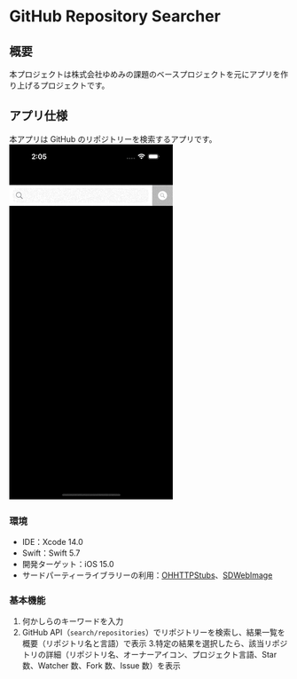 # GitHub Repository Searcher

  

## 概要

  

本プロジェクトは株式会社ゆめみの課題のベースプロジェクトを元にアプリを作り上げるプロジェクトです。

  

## アプリ仕様

  

本アプリは GitHub のリポジトリーを検索するアプリです。
![動作イメージ](README_Images/app.gif)


### 環境

- IDE：Xcode 14.0
- Swift：Swift 5.7
- 開発ターゲット：iOS 15.0
- サードパーティーライブラリーの利用：[OHHTTPStubs](https://github.com/AliSoftware/OHHTTPStubs)、[SDWebImage](https://github.com/SDWebImage/SDWebImage)


### 基本機能

1. 何かしらのキーワードを入力
2. GitHub API（`search/repositories`）でリポジトリーを検索し、結果一覧を概要（リポジトリ名と言語）で表示
3.特定の結果を選択したら、該当リポジトリの詳細（リポジトリ名、オーナーアイコン、プロジェクト言語、Star 数、Watcher 数、Fork 数、Issue 数）を表示
